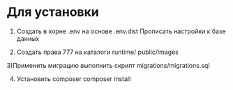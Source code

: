 # Для установки

1) Создать в корне .env на основе .env.dist
Прописать настройки к базе данных

2) Создать права 777 на каталоги
runtime/
public/images

3)Применить миграцию
выполнить скрипт migrations/migrations.sql

4) Установить composer 
composer install 